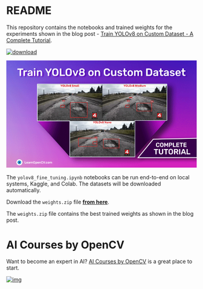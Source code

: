 # README

This repository contains the notebooks and trained weights for the experiments shown in the blog post - [Train YOLOv8 on Custom Dataset - A Complete Tutorial]().

[<img src="https://learnopencv.com/wp-content/uploads/2022/07/download-button-e1657285155454.png" alt="download" width="200">](https://www.dropbox.com/scl/fo/9zvvsjtyeqhgeg401bngu/h?dl=1&rlkey=7vyj1ttmfvqq74k6w3ogjaekd)



![](readme_images/Train-YOLOv8-on-Custom-Dataset_New.gif)

The `yolov8_fine_tuning.ipynb` notebooks can be run end-to-end on local systems, Kaggle, and Colab. The datasets will be downloaded automatically.

Download the `weights.zip` file [**from here**](https://www.dropbox.com/s/5csa554niatn9ty/weights.zip?dl=1).

The `weights.zip` file contains the best trained weights as shown in the blog post.

# AI Courses by OpenCV

Want to become an expert in AI? [AI Courses by OpenCV](https://opencv.org/courses/) is a great place to start.

[![img](https://camo.githubusercontent.com/5c10c2db6c1c005a3846ca4e1774a650346ef7e0be436aa7b39e50210d2a80af/68747470733a2f2f6c6561726e6f70656e63762e636f6d2f77702d636f6e74656e742f75706c6f6164732f323032332f30312f41492d436f75727365732d42792d4f70656e43562d4769746875622e706e67)](https://opencv.org/courses/)